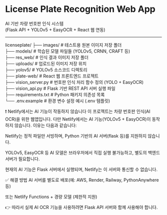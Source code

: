 # License Plate Recognition Web App

AI 기반 차량 번호판 인식 시스템  
(Flask API + YOLOv5 + EasyOCR + React 웹 연동)

---

licenseplate/
├── images/           # 테스트용 원본 이미지 저장 폴더  
├── models/           # 학습된 모델 파일들 (YOLOv5, CRNN, CRAFT 등)  
├── res_web/          # 인식 결과 이미지 저장 폴더  
├── uploads/          # 업로드된 이미지 저장 위치  
├── yolov5/           # YOLOv5 소스코드 디렉토리  
├── plate-web/        # React 웹 프론트엔드 프로젝트  
├── vision_server.py  # 번호판 인식 처리 함수 정의 (YOLO + EasyOCR)  
├── vision_api.py     # Flask 기반 REST API 서버 실행 파일  
├── requirements.txt  # Python 패키지 의존성 목록  
└── .env.example      # 환경 변수 설정 예시 (.env 템플릿)



❗ Netlify에서는 AI 기능이 작동하지 않습니다
이 프로젝트는 차량 번호판 인식(AI OCR)을 위한 웹앱입니다.
다만 Netlify에서는 AI 기능(YOLOv5 + EasyOCR)이 동작하지 않습니다. 이유는 다음과 같습니다:

Netlify는 정적 파일만 서빙하며, Python 기반의 AI 서버(flask 등)를 지원하지 않습니다.

YOLOv5, EasyOCR 등 AI 모델은 브라우저에서 직접 실행 불가능하고, 별도의 백엔드 서버가 필요합니다.

현재의 AI 기능은 Flask 서버에서 실행되며, Netlify는 이 서버와 통신할 수 없습니다.

✅ 해결 방법
AI 서버를 별도로 배포(예: AWS, Render, Railway, PythonAnywhere 등)

또는 Netlify Functions + 경량 모델 (제한적 지원)

👉 따라서 실제 AI OCR 기능을 사용하려면 Flask API 서버와 함께 사용해야 합니다.


